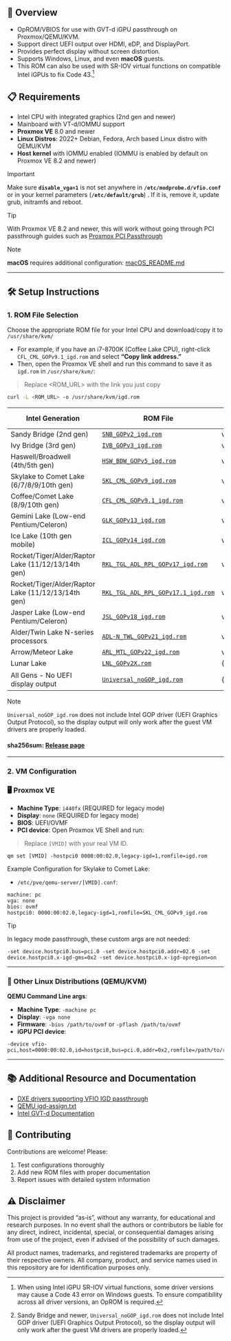 ## 🎯 Overview
- OpROM/VBIOS for use with GVT-d iGPU passthrough on Proxmox/QEMU/KVM.
- Support direct UEFI output over HDMI, eDP, and DisplayPort.
- Provides perfect display without screen distortion.
- Supports Windows, Linux, and even **macOS** guests.
- This ROM can also be used with SR-IOV virtual functions on compatible Intel iGPUs to fix Code 43.[^1]

## 📋 Requirements
- Intel CPU with integrated graphics (2nd gen and newer)
- Mainboard with VT-d/IOMMU support
- **Proxmox VE** 8.0 and newer
- **Linux Distros**: 2022+ Debian, Fedora, Arch based Linux distro with QEMU/KVM
- **Host kernel** with IOMMU enabled (IOMMU is enabled by default on Proxmox VE 8.2 and newer)

> [!IMPORTANT]
> Make sure **`disable_vga=1`** is not set anywhere in **`/etc/modprobe.d/vfio.conf`** or in your kernel parameters (**`/etc/default/grub`**) . If it is, remove it, update grub, initramfs and reboot.

> [!TIP]
> With Proxmox VE 8.2 and newer, this will work without going through PCI passthrough guides such as [Proxmox PCI Passthrough](https://pve.proxmox.com/wiki/PCI_Passthrough)

> [!NOTE]
> **macOS** requires additional configuration: [macOS_README.md](https://github.com/LongQT-sea/intel-igpu-passthru/blob/main/macOS_README.md)

---

## 🛠️ Setup Instructions

### 1. ROM File Selection

Choose the appropriate ROM file for your Intel CPU and download/copy it to `/usr/share/kvm/`
* For example, if you have an i7-8700K (Coffee Lake CPU), right-click `CFL_CML_GOPv9.1_igd.rom` and select **“Copy link address.”**
* Then, open the Proxmox VE shell and run this command to save it as `igd.rom` in `/usr/share/kvm/`:
> Replace <ROM_URL> with the link you just copy
```bash
curl -L <ROM_URL> -o /usr/share/kvm/igd.rom
```

| Intel Generation | ROM File | GOP Version | Supported CPUs |
|------------------|----------|-------------|----------------|
| Sandy Bridge (2nd gen) | [`SNB_GOPv2_igd.rom`](https://github.com/LongQT-sea/intel-igpu-passthru/releases/download/v0.1/SNB_GOPv2_igd.rom) | v2 | Core i3/i5/i7 2xxx |
| Ivy Bridge (3rd gen) | [`IVB_GOPv3_igd.rom`](https://github.com/LongQT-sea/intel-igpu-passthru/releases/download/v0.1/IVB_GOPv3_igd.rom) | v3 | Core i3/i5/i7 3xxx |
| Haswell/Broadwell (4th/5th gen) | [`HSW_BDW_GOPv5_igd.rom`](https://github.com/LongQT-sea/intel-igpu-passthru/releases/download/v0.1/HSW_BDW_GOPv5_igd.rom) | v5 | Core i3/i5/i7 4xxx-5xxx |
| Skylake to Comet Lake (6/7/8/9/10th gen) | [`SKL_CML_GOPv9_igd.rom`](https://github.com/LongQT-sea/intel-igpu-passthru/releases/download/v0.1/SKL_CML_GOPv9_igd.rom) | v9 | Core i3/i5/i7/i9 6xxx-10xxx |
| Coffee/Comet Lake (8/9/10th gen) | [`CFL_CML_GOPv9.1_igd.rom`](https://github.com/LongQT-sea/intel-igpu-passthru/releases/download/v0.1/CFL_CML_GOPv9.1_igd.rom) | v9.1 | Core i3/i5/i7/i9 8xxx-10xxx |
| Gemini Lake (Low-end Pentium/Celeron) | [`GLK_GOPv13_igd.rom`](https://github.com/LongQT-sea/intel-igpu-passthru/releases/download/v0.1/GLK_GOPv13_igd.rom) | v13 | Pentium/Celeron J/N 4xxx/5xxx |
| Ice Lake (10th gen mobile) | [`ICL_GOPv14_igd.rom`](https://github.com/LongQT-sea/intel-igpu-passthru/releases/download/v0.1/ICL_GOPv14_igd.rom) | v14 | Core i3/i5/i7 10xxG1/G4/G7 |
| Rocket/Tiger/Alder/Raptor Lake (11/12/13/14th gen) | [`RKL_TGL_ADL_RPL_GOPv17_igd.rom`](https://github.com/LongQT-sea/intel-igpu-passthru/releases/download/v0.1/RKL_TGL_ADL_RPL_GOPv17_igd.rom) | v17 | Core i3/i5/i7/i9 11xxx-14xxx |
| Rocket/Tiger/Alder/Raptor Lake (11/12/13/14th gen) | [`RKL_TGL_ADL_RPL_GOPv17.1_igd.rom`](https://github.com/LongQT-sea/intel-igpu-passthru/releases/download/v0.1/RKL_TGL_ADL_RPL_GOPv17.1_igd.rom) | v17.1 | Core i3/i5/i7/i9 11xxx-14xxx |
| Jasper Lake (Low-end Pentium/Celeron) | [`JSL_GOPv18_igd.rom`](https://github.com/LongQT-sea/intel-igpu-passthru/releases/download/v0.1/JSL_GOPv18_igd.rom) | v18 | Pentium/Celeron N 4xxx/5xxx/6xxx |
| Alder/Twin Lake N-series processors | [`ADL-N_TWL_GOPv21_igd.rom`](https://github.com/LongQT-sea/intel-igpu-passthru/releases/download/v0.1/ADL-N_TWL_GOPv21_igd.rom) | v21 |  N97/N1xx/N2xx/N3xx |
| Arrow/Meteor Lake | [`ARL_MTL_GOPv22_igd.rom`](https://github.com/LongQT-sea/intel-igpu-passthru/releases/download/v0.1/ARL_MTL_GOPv22_igd.rom) | v22 | Core Ultra series |
| Lunar Lake | [`LNL_GOPv2X.rom`](https://github.com/LongQT-sea/intel-igpu-passthru/releases/download/v0.1/LNL_GOPv2X.rom) | (unknown) | Core Ultra series |
| All Gens - No UEFI display output | [`Universal_noGOP_igd.rom`](https://github.com/LongQT-sea/intel-igpu-passthru/releases/download/v0.1/Universal_noGOP_igd.rom) | (none) | All Intel CPUs with iGPU[^2] |

> [!Note]
> `Universal_noGOP_igd.rom` does not include Intel GOP driver (UEFI Graphics Output Protocol), so the display output will only work after the guest VM drivers are properly loaded.

#### sha256sum: [Release page](https://github.com/LongQT-sea/intel-igpu-passthru/releases)

---

### 2. VM Configuration

### 🖥️ Proxmox VE
- **Machine Type**: `i440fx` (REQUIRED for legacy mode)
- **Display**: `none` (REQUIRED for legacy mode)
- **BIOS**: UEFI/OVMF
- **PCI device**: Open Proxmox VE Shell and run:
> Replace `[VMID]` with your real VM ID.
```
qm set [VMID] -hostpci0 0000:00:02.0,legacy-igd=1,romfile=igd.rom
```

Example Configuration for Skylake to Comet Lake:
- `/etc/pve/qemu-server/[VMID].conf`:
```
machine: pc
vga: none
bios: ovmf
hostpci0: 0000:00:02.0,legacy-igd=1,romfile=SKL_CML_GOPv9_igd.rom
```

> [!TIP]
> In legacy mode passthrough, these custom args are not needed:
>
> `-set device.hostpci0.bus=pci.0 -set device.hostpci0.addr=02.0 -set device.hostpci0.x-igd-gms=0x2 -set device.hostpci0.x-igd-opregion=on`

---

### 🐧 Other Linux Distributions (QEMU/KVM)

**QEMU Command Line args**:
- **Machine Type**: `-machine pc`
- **Display**: `-vga none`
- **Firmware**: `-bios /path/to/ovmf` or `-pflash /path/to/ovmf`
- **iGPU PCI device**: 
```
-device vfio-pci,host=0000:00:02.0,id=hostpci0,bus=pci.0,addr=0x2,romfile=/path/to/rom/file
```

---

## 📚 Additional Resource and Documentation

- [DXE drivers supporting VFIO IGD passthrough](https://github.com/tomitamoeko/VfioIgdPkg)
- [QEMU igd-assign.txt](https://github.com/qemu/qemu/blob/master/docs/igd-assign.txt)
- [Intel GVT-d Documentation](https://github.com/intel/gvt-linux/wiki)

## 🤝 Contributing

Contributions are welcome! Please:
1. Test configurations thoroughly
2. Add new ROM files with proper documentation
3. Report issues with detailed system information

## ⚠️ Disclaimer

This project is provided “as‑is”, without any warranty, for educational and research purposes. In no event shall the authors or contributors be liable for any direct, indirect, incidental, special, or consequential damages arising from use of the project, even if advised of the possibility of such damages.

All product names, trademarks, and registered trademarks are property of their respective owners. All company, product, and service names used in this repository are for identification purposes only.

[^1]: When using Intel iGPU SR-IOV virtual functions, some driver versions may cause a Code 43 error on Windows guests. To ensure compatibility across all driver versions, an OpROM is required.
[^2]: Sandy Bridge and newer, `Universal_noGOP_igd.rom` does not include Intel GOP driver (UEFI Graphics Output Protocol), so the display output will only work after the guest VM drivers are properly loaded.
